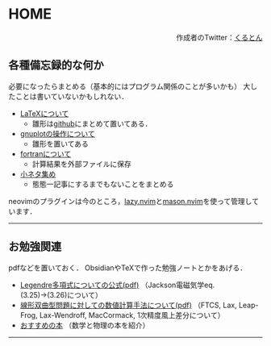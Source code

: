 # HOME

<p style="text-align: right">
    作成者のTwitter：<a href="https://twitter.com/roisen_add8e6">くるとん</a>
</p>


## 各種備忘録的な何か
必要になったらまとめる（基本的にはプログラム関係のことが多いかも） 
大したことは書いていないかもしれない．
- [LaTeXについて](src/latex.html)
    - 雛形は[github](https://github.com/crutont0121/LaTeX_open/tree/main/prb)にまとめて置いてある．
- [gnuplotの操作について](src/gnuplot.html)
    - 雛形を置いてある
- [fortranについて](src/fort.html)
    - 計算結果を外部ファイルに保存
- [小ネタ集め](src/tips.html)
    - 態態一記事にするまでもないことをまとめる

neovimのプラグインは今のところ，[lazy.nvim](https://lazy.folke.io)と[mason.nvim](https://github.com/williamboman/mason.nvim)を使って管理しています．

---
## お勉強関連
pdfなどを置いておく．
ObsidianやTeXで作った勉強ノートとかをあげる．
- [Legendre多項式についての公式(pdf)](src/doc/jackson3_app1.pdf) 
    （Jackson電磁気学eq. (3.25)→(3.26)について）
- [線形双曲型問題に対しての数値計算手法について(pdf)](src/doc/lin_hyp.pdf)
    （FTCS, Lax, Leap-Frog, Lax-Wendroff, MacCormack, 1次精度風上差分について）
- [おすすめの本](src/book.html)
    （数学と物理の本を紹介）

***
